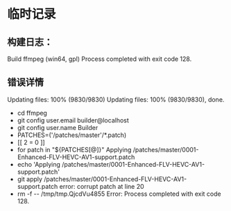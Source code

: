 # 临时记录

## 构建日志：

Build ffmpeg (win64, gpl)
Process completed with exit code 128.

## 错误详情

Updating files: 100% (9830/9830)
Updating files: 100% (9830/9830), done.
+ cd ffmpeg
+ git config user.email builder@localhost
+ git config user.name Builder
+ PATCHES=('/patches/master'/*.patch)
+ [[ 2 = 0 ]]
+ for patch in "${PATCHES[@]}"
Applying /patches/master/0001-Enhanced-FLV-HEVC-AV1-support.patch
+ echo 'Applying /patches/master/0001-Enhanced-FLV-HEVC-AV1-support.patch'
+ git apply /patches/master/0001-Enhanced-FLV-HEVC-AV1-support.patch
error: corrupt patch at line 20
+ rm -f -- /tmp/tmp.QjcdVu4855
Error: Process completed with exit code 128.